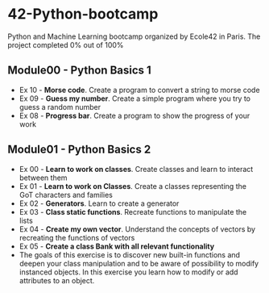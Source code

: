 # 42-Python-bootcamp
Python and Machine Learning bootcamp organized by Ecole42 in Paris. The project completed 0% out of 100%

## Module00 - Python Basics 1

- Ex 10 - **Morse code**.  Create a program to convert a string to morse code
- Ex 09 - **Guess my number**. Create a simple program where you try to guess a random number
- Ex 08 - **Progress bar**. Create a program to show the progress of your work

## Module01 - Python Basics 2

- Ex 00 - **Learn to work on classes**. Create classes and learn to interact between them
- Ex 01 - **Learn to work on Classes**. Create a classes representing the GoT characters and families
- Ex 02 - **Generators**. Learn to create a generator
- Ex 03 - **Class static functions**. Recreate functions to manipulate the lists 
- Ex 04 - **Create my own vector**. Understand the concepts of vectors by recreating the functions of vectors
- Ex 05 - **Create a class Bank with all relevant functionality**
 - The goals of this exercise is to discover new built-in functions and deepen your class
manipulation and to be aware of possibility to modify instanced objects.
In this exercise you learn how to modify or add attributes to an object.
